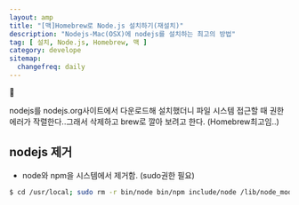 ```yaml
---
layout: amp
title: "[맥]Homebrew로 Node.js 설치하기(재설치)"
description: "Nodejs-Mac(OSX)에 nodejs를 설치하는 최고의 방법"
tag: [ 설치, Node.js, Homebrew, 맥 ]
category: develope
sitemap:
  changefreq: daily
---
```


<p class="center">💬</p>
nodejs를 nodejs.org사이트에서 다운로드해 설치했더니 파일 시스템 접근할 때 권한 에러가 작렬한다..그래서 삭제하고 brew로 깔아 보려고 한다. (Homebrew최고임..)

## nodejs 제거
- node와 npm을 시스템에서 제거함. (sudo권한 필요)
```bash
$ cd /usr/local; sudo rm -r bin/node bin/npm include/node /lib/node_modules
```
